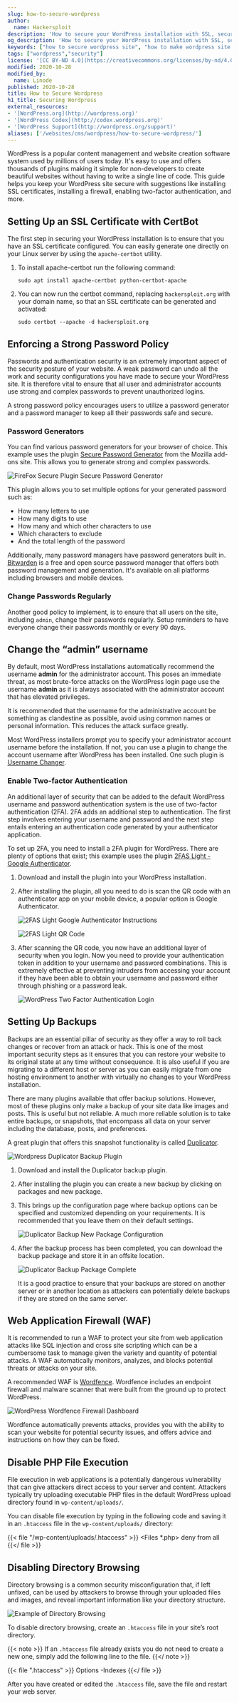 ```yaml
---
slug: how-to-secure-wordpress
author:
  name: Hackersploit
description: 'How to secure your WordPress installation with SSL, secure password policies, two factor authentication, backups, and a firewall.'
og_description: 'How to secure your WordPress installation with SSL, secure password policies, two factor authentication, backups, and a firewall.'
keywords: ["how to secure wordpress site", "how to make wordpress site secure"]
tags: ["wordpress","security"]
license: '[CC BY-ND 4.0](https://creativecommons.org/licenses/by-nd/4.0)'
modified: 2020-10-28
modified_by:
  name: Linode
published: 2020-10-28
title: How to Secure Wordpress
h1_title: Securing Wordpress
external_resources:
- '[WordPress.org](http://wordpress.org)'
- '[WordPress Codex](http://codex.wordpress.org)'
- '[WordPress Support](http://wordpress.org/support)'
aliases: ['/websites/cms/wordpress/how-to-secure-wordpress/']
---
```


WordPress is a popular content management and website creation software system used by millions of users today. It's easy to use and offers thousands of plugins making it simple for non-developers to create beautiful websites without having to write a single line of code. This guide helps you keep your WordPress site secure with suggestions like installing SSL certificates, installing a firewall, enabling two-factor authentication, and more.

## Setting Up an SSL Certificate with CertBot

The first step in securing your WordPress installation is to ensure that you have an SSL certificate configured. You can easily generate one directly on your Linux server by using the `apache-certbot` utility.

1.  To install apache-certbot run the following command:

        sudo apt install apache-certbot python-certbot-apache

1.  You can now run the certbot command, replacing `hackersploit.org` with your domain name, so that an SSL certificate can be generated and activated:

        sudo certbot --apache -d hackersploit.org

## Enforcing a Strong Password Policy

Passwords and authentication security is an extremely important aspect of the security posture of your website. A weak password can undo all the work and security configurations you have made to secure your WordPress site. It is therefore vital to ensure that all user and administrator accounts use strong and complex passwords to prevent unauthorized logins.

A strong password policy encourages users to utilize a password generator and a password manager to keep all their passwords safe and secure.

### Password Generators

You can find various password generators for your browser of choice. This example uses the plugin [Secure Password Generator](https://addons.mozilla.org/en-US/firefox/addon/secure-password-generator/) from the Mozilla add-ons site. This allows you to generate strong and complex passwords.

![FireFox Secure Plugin Secure Password Generator](secure-password-generator.png "FireFox Secure Plugin Secure Password Generator")

This plugin allows you to set multiple options for your generated password such as:
  - How many letters to use
  - How many digits to use
  - How many and which other characters to use
  - Which characters to exclude
  - And the total length of the password

Additionally, many password managers have password generators built in. [Bitwarden](https://bitwarden.com/) is a free and open source password manager that offers both password management and generation. It's available on all platforms including browsers and mobile devices.

### Change Passwords Regularly

Another good policy to implement, is to ensure that all users on the site, including `admin`, change their passwords regularly. Setup reminders to have everyone change their passwords monthly or every 90 days.

## Change the “admin” username

By default, most WordPress installations automatically recommend the username **admin** for the administrator account. This poses an immediate threat, as most brute-force attacks on the WordPress login page use the username **admin** as it is always associated with the administrator account that has elevated privileges.

It is recommended that the username for the administrative account be something as clandestine as possible, avoid using common names or personal information. This reduces the attack surface greatly.

Most WordPress installers prompt you to specify your administrator account username before the installation. If not, you can use a plugin to change the account username after WordPress has been installed. One such plugin is [Username Changer](https://wordpress.org/plugins/username-changer/).

### Enable Two-factor Authentication

An additional layer of security that can be added to the default WordPress username and password authentication system is the use of two-factor authentication (2FA). 2FA adds an additional step to authentication. The first step involves entering your username and password and the next step entails entering an authentication code generated by your authenticator application.

To set up 2FA, you need to install a 2FA plugin for WordPress. There are plenty of options that exist; this example uses the plugin [2FAS Light - Google Authenticator](https://wordpress.org/plugins/2fas-light/).

1.  Download and install the plugin into your WordPress installation.

1.  After installing the plugin, all you need to do is scan the QR code with an authenticator app on your mobile device, a popular option is Google Authenticator.

    ![2FAS Light Google Authenticator Instructions](secure-wordpress-2fas-light.png "2FAS Light Google Authenticator Instructions")

    ![2FAS Light QR Code](secure-wordpress-2fas-light-qrcode.png "2FAS Light QR Code")

1.  After scanning the QR code, you now have an additional layer of security when you login. Now you need to provide your authentication token in addition to your username and password combinations. This is extremely effective at preventing intruders from accessing your account if they have been able to obtain your username and password either through phishing or a password leak.

    ![WordPress Two Factor Authentication Login](secure-wordpress-2fa-login.png "WordPress Two Factor Authentication Login")

## Setting Up Backups

Backups are an essential pillar of security as they offer a way to roll back changes or recover from an attack or hack. This is one of the most important security steps as it ensures that you can restore your website to its original state at any time without consequence. It is also useful if you are migrating to a different host or server as you can easily migrate from one hosting environment to another with virtually no changes to your WordPress installation.

There are many plugins available that offer backup solutions. However, most of these plugins only make a backup of your site data like images and posts. This is useful but not reliable. A much more reliable solution is to take entire backups, or snapshots, that encompass all data on your server including the database, posts, and preferences.

A great plugin that offers this snapshot functionality is called [Duplicator](https://wordpress.org/plugins/duplicator/).

![Wordpress Duplicator Backup Plugin](secure-wordpress-duplicator.png "Wordpress Duplicator Backup Plugin")

1.  Download and install the Duplicator backup plugin.

1.  After installing the plugin you can create a new backup by clicking on packages and new package.

1.  This brings up the configuration page where backup options can be specified and customized depending on your requirements. It is recommended that you leave them on their default settings.

    ![Duplicator Backup New Package Configuration](secure-wordpress-duplicator-new-package.png "Duplicator Backup New Package Configuration")

1.  After the backup process has been completed, you can download the backup package and store it in an offsite location.

    ![Duplicator Backup Package Complete](secure-wordpress-duplicator-package-complete.png "Duplicator Backup Package Complete")

    It is a good practice to ensure that your backups are stored on another server or in another location as attackers can potentially delete backups if they are stored on the same server.

## Web Application Firewall (WAF)

It is recommended to run a WAF to protect your site from web application attacks like SQL injection and cross site scripting which can be a cumbersome task to manage given the variety and quantity of potential attacks. A WAF automatically monitors, analyzes, and blocks potential threats or attacks on your site.

A recommended WAF is [Wordfence](https://wordpress.org/plugins/wordfence/). Wordfence includes an endpoint firewall and malware scanner that were built from the ground up to protect WordPress.

![WordPress Wordfence Firewall Dashboard](secure-wordpress-wordfence.png "WordPress Wordfence Firewall Dashboard")

Wordfence automatically prevents attacks, provides you with the ability to scan your website for potential security issues, and offers advice and instructions on how they can be fixed.

## Disable PHP File Execution

File execution in web applications is a potentially dangerous vulnerability that can give attackers direct access to your server and content. Attackers typically try uploading executable PHP files in the default WordPress upload directory found in `wp-content/uploads/`.

You can disable file execution by typing in the following code and saving it in an `.htaccess` file in the `wp-content/uploads/` directory:

{{< file "/wp-content/uploads/.htaccess" >}}
<Files *.php>
deny from all
</Files>
{{</ file >}}

## Disabling Directory Browsing

Directory browsing is a common security misconfiguration that, if left unfixed, can be used by attackers to browse through your uploaded files and images, and reveal important information like your directory structure.

![Example of Directory Browsing](secure-wordpress-directory-browsing.png "Example of Directory Browsing")

To disable directory browsing, create an `.htaccess` file in your site’s root directory.

{{< note >}}
If an `.htaccess` file already exists you do not need to create a new one, simply add the following line to the file.
{{</ note >}}

{{< file ".htaccess" >}}
Options -Indexes
{{</ file >}}

After you have created or edited the `.htaccess` file, save the file and restart your web server.
